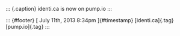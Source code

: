 ::: {.caption}
identi.ca is now on pump.io
:::

::: {#footer}
[ July 11th, 2013 8:34pm ]{#timestamp} [identi.ca]{.tag} [pump.io]{.tag}
:::
